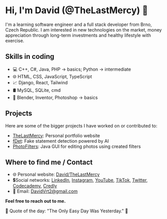 # Hi, I'm David (@TheLastMercy) 👑

I'm a learning software engineer and a full stack developer from Brno, Czech Republic. I am interested in new technologies on the market, money appreciation through long-term investments and healthy lifestyle with exercise.

## Skills in coding
- 💻 C++, C#, Java, PHP -> basics; Python -> intermediate
- 🌐 HTML, CSS, JavaScript, TypeScript
- 📈 Django, React, Tailwind
- 🛢 MySQL, SQLite, cmd
- 🎨 Blender, Inventor, Photoshop -> basics

## Projects
Here are some of the bigger projects I have worked on or contributed to:

- [TheLastMercy](https://github.com/TheLastMercy/TheLastMercy.github.io): Personal portfolio website
- [fDet](https://github.com/ByteSpiritGit/fdet): Fake statement detection powered by AI
- [PhotoFilters](https://github.com/ByteSpiritGit/PEPEJavaFX): Java GUI for editing photos using created filters

## Where to find me / Contact
- 🌐 Personal website: [David/TheLastMercy](https://thelastmercy.github.io)
- 💲Social networks: [LinkedIn](https://www.linkedin.com/in/vrtilek-david/), [Instagram](https://www.instagram.com/david_vrtilek/), [YouTube](https://www.youtube.com/@thelastmercy/), [TikTok](https://www.tiktok.com/@thelastmercy), [Twitter](https://twitter.com/_TheLastMercy_/), [Codecademy](https://www.codecademy.com/profiles/TheLastMercy/), [Credly](https://www.credly.com/users/vrtilek-david/badges)
- 📧 Email: DavidVrt2@gmail.com
  
**Feel free to reach out to me.**

💎 Quote of the day: "The Only Easy Day Was Yesterday." 💎
